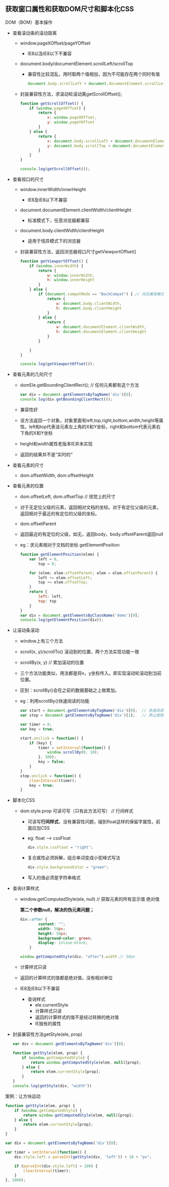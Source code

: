## 获取窗口属性和获取DOM尺寸和脚本化CSS

DOM（BOM）基本操作

- 查看滚动条的滚动距离

  - window.pageXOffset/pageYOffset

    - IE8以及IE8以下不兼容

  - document.body/documentElement.scrollLeft/scrollTop

    - 兼容性比较混乱，用时取两个值相加，因为不可能存在两个同时有值

      ```javascript
      document.body.scrollLeft + document.documentElement.scrollLeft
      ```

  - 封装兼容性方法，求滚动轮滚动离getScrollOffset();

    ```javascript
    function getScrollOffset() {
        if (window.pageXOffset) {
            return {
                x: window.pageXOffset,
                y: window.pageYOffset
            }
        } else {
            return {
                x: document.body.scrollLeft + document.documentElement.scrollLeft,
                y: document.body.scrollTop + document.documentElement.scrollTop
            }
        }
    }
    
    console.log(getScrollOffset());
    ```

- 查看视口的尺寸

  - window.innerWidth/innerHeight

    - IE8及IE8以下不兼容

  - document.documentElement.clientWidth/clientHeight

    - 标准模式下，任意浏览器都兼容

  - document.body.clientWidth/clientHeight

    - 适用于怪异模式下的浏览器

  - 封装兼容性方法，返回浏览器视口尺寸getViewportOffset()

    ```javascript
    function getViewportOffset() {
        if (window.innerWidth) {
            return {
                w: window.innerWidth,
                h: window.innerHeight
            }
        } else {
            if (document.compatMode == "BackCompat") { // 向后兼容模式 HTML页面中没有<!DOCTYPE html>
                return {
                    w: document.body.clientWidth,
                    h: document.body.clientHeight
                }
            } else {
                return {
                    w: document.documentElement.clientWidth,
                    h: document.documentElement.clientHeight
                }
            }
    
        }
    }
    
    console.log(getViewportOffset());
    ```

- 查看元素的几何尺寸

  - domEle.getBoundingClientRect(); // 任何元素都有这个方法

    ```javascript
    var div = document.getElementsByTagName('div')[0];
    console.log(div.getBoundingClientRect());
    ```

  - 兼容性好

  - 该方法返回一个对象，对象里面有left,top,right,bottom,width,height等属性。left和top代表该元素左上角的X和Y坐标，right和bottom代表元素右下角的X和Y坐标

  - height和width属性老版本IE并未实现

  - 返回的结果并不是”实时的“

- 查看元素的尺寸

  - dom.offsetWidth, dom.offsetHeight

- 查看元素的位置

  - dom.offsetLeft, dom.offsetTop // 视觉上的尺寸 

  - 对于无定位父级的元素，返回相对文档的坐标。对于有定位父级的元素，返回相对于最近的有定位的父级的坐标。

  - dom.offsetParent

  - 返回最近的有定位的父级，如无，返回body，body.offsetParent返回null

  - eg：求元素相对于文档的坐标 getElementPosition

    ```javascript
    function getElementPosition(elem) {
        var left = 0,
            top = 0;
    
        for (elem; elem.offsetParent; elem = elem.offsetParent) {
            left += elem.offsetLeft;
            top += elem.offsetTop;
        }
        return {
            left: left,
            top: top
        }
    }
    var div = document.getElementsByClassName('demo')[0];
    console.log(getElementPosition(div));
    ```

    

- 让滚动条滚动

  - window上有三个方法

  - scroll(x, y)/scrollTo() 滚动到的位置，两个方法实现功能一致

  - scrollBy(x, y) // 累加滚动的位置

  - 三个方法功能类似，用法都是将x，y坐标传入。即实现滚动轮滚动到当前位置。

  - 区别：scrollBy()会在之前的数据基础之上做累加。

  - eg：利用scrollBy()快速阅读的功能

    ```javascript
    var start = document.getElementsByTagName('div')[0];  // 快速阅读按钮
    var stop = document.getElementsByTagName('div')[1];   // 停止按钮
    
    var timer = 0;
    var key = true;
    
    start.onclick = function() {
        if (key) {
            timer = setInterval(function() {
                window.scrollBy(0, 10);
            }, 100);
            key = false;
        }
    }
    stop.onclick = function() {
        clearInterval(timer);
        key = true;
    }
    ```

    

- 脚本化CSS

  - dom.style.prop   可读可写（只有此方法可写）  // 行间样式

    - 可读写**行间样式**，没有兼容性问题，碰到float这样的保留字属性，前面应加CSS

    - eg: float -->  cssFloat

      ```javascript
      div.style.cssFloat = "right";
      ```

    - 复合属性必须拆解，组合单词变成小驼峰式写法

      ```javascript
      div.style.backgroundColor = "green";
      ```

    - 写入的值必须是字符串格式

- 查询计算样式

  - window.getComputedStyle(ele, null)   // 获取元素的所有显示值  绝对值

    **第二个参数null，解决的伪元素问题；**

    ```css
    div::after {
            content: "";
            width: 50px;
            height: 50px;
            background-color: green;
            display: inline-block;
        }
    ```

    ```javascript
    window.getComputedStyle(div, "after").width // 50px
    ```

  - 计算样式只读

  - 返回的计算样式的值都是绝对值，没有相对单位

  - IE8及IE8以下不兼容

    - 查询样式
      - ele.currentStyle
      - 计算样式只读
      - 返回的计算样式的值不是经过转换的绝对值
      - IE独有的属性

- 封装兼容性方法getStyle(ele, prop)

  ```javascript
  var div = document.getElementsByTagName('div')[0];
  
  function getStyle(elem, prop) {
      if (window.getComputedStyle) {
          return window.getComputedStyle(elem, null)[prop];
      } else {
          return elem.currentStyle[prop];
      }
  }
  console.log(getStyle(div, "width"))
  ```

案例：让方块运动

```javascript
function getStyle(elem, prop) {
    if (window.getComputedStyle) {
        return window.getComputedStyle(elem, null)[prop];
    } else {
        return elem.currentStyle[prop];
    }
}

var div = document.getElementsByTagName('div')[0];

var timer = setInterval(function() {
    div.style.left = parseInt(getStyle(div, 'left')) + 10 + "px";

    if (parseInt(div.style.left) > 100) {
        clearInterval(timer);
    }
}, 1000);
```


